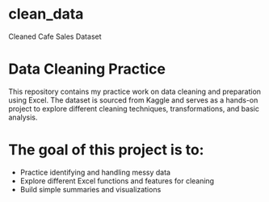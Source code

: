 # clean_data
Cleaned Cafe Sales Dataset

# Data Cleaning Practice  

This repository contains my practice work on data cleaning and preparation using Excel. The dataset is sourced from Kaggle and serves as a hands-on project to explore different cleaning techniques, transformations, and basic analysis.  
 
# The goal of this project is to:  
- Practice identifying and handling messy data  
- Explore different Excel functions and features for cleaning  
- Build simple summaries and visualizations
 

